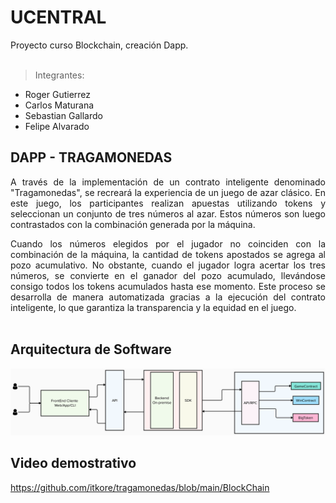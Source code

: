 # UCENTRAL
Proyecto curso Blockchain, creación Dapp.<br><br>
>Integrantes:<br> 
* Roger Gutierrez<br>
* Carlos Maturana<br>
* Sebastian Gallardo<br>
* Felipe Alvarado<br>

## DAPP - TRAGAMONEDAS
<div align='justify'>
A través de la implementación de un contrato inteligente denominado "Tragamonedas", se recreará la experiencia de un juego de azar clásico. En este juego, los participantes realizan apuestas utilizando tokens y seleccionan un conjunto de tres números al azar. Estos números son luego contrastados con la combinación generada por la máquina.

Cuando los números elegidos por el jugador no coinciden con la combinación de la máquina, la cantidad de tokens apostados se agrega al pozo acumulativo. No obstante, cuando el jugador logra acertar los tres números, se convierte en el ganador del pozo acumulado, llevándose consigo todos los tokens acumulados hasta ese momento. Este proceso se desarrolla de manera automatizada gracias a la ejecución del contrato inteligente, lo que garantiza la transparencia y la equidad en el juego.
<br><br>
</div>


## Arquitectura de Software

![image](https://github.com/itkore/tragamonedas/blob/main/diagrama_comunicacion.png)



## Video demostrativo

https://github.com/itkore/tragamonedas/blob/main/BlockChain

